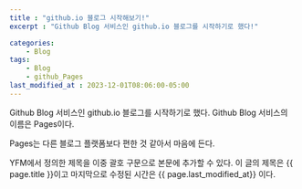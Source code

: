 ```yaml
---
title : "github.io 블로그 시작해보기!"
excerpt : "Github Blog 서비스인 github.io 블로그를 시작하기로 했다!"

categories:
    - Blog
tags:
    - Blog
    - github_Pages
last_modified_at : 2023-12-01T08:06:00-05:00
---
```


Github Blog 서비스인 github.io 블로그를 시작하기로 했다.
Github Blog 서비스의 이름은 Pages이다.

Pages는 다른 블로그 플랫폼보다 편한 것 같아서 마음에 든다.

YFM에서 정의한 제목을 이중 괄호 구문으로 본문에 추가할 수 있다.
이 글의 제목은 {{ page.title }}이고
마지막으로 수정된 시간은 {{ page.last_modified_at}} 이다.